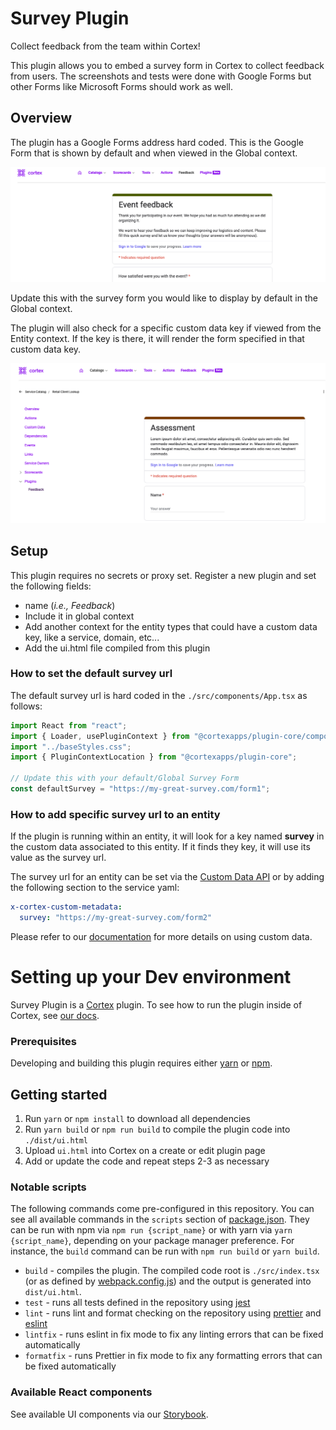 # Survey Plugin

Collect feedback from the team within Cortex!

This plugin allows you to embed a survey form in Cortex to collect feedback from users. The screenshots and tests were done with Google Forms but other Forms like Microsoft Forms should work as well.

## Overview

The plugin has a Google Forms address hard coded. This is the Google Form that is shown by default and when viewed in the Global context.

![Global Context](img/global-context.png)

Update this with the survey form you would like to display by default in the Global context.

The plugin will also check for a specific custom data key if viewed from the Entity context. If the key is there, it will render the form specified in that custom data key.

![Entity Context](img/entity-context.png)

## Setup

This plugin requires no secrets or proxy set.
Register a new plugin and set the following fields:

- name (_i.e., Feedback_)
- Include it in global context
- Add another context for the entity types that could have a custom data key, like a service, domain, etc...
- Add the ui.html file compiled from this plugin

### How to set the default survey url

The default survey url is hard coded in the `./src/components/App.tsx` as follows:

```typescript
import React from "react";
import { Loader, usePluginContext } from "@cortexapps/plugin-core/components";
import "../baseStyles.css";
import { PluginContextLocation } from "@cortexapps/plugin-core";

// Update this with your default/Global Survey Form
const defaultSurvey = "https://my-great-survey.com/form1";
```

### How to add specific survey url to an entity

If the plugin is running within an entity, it will look for a key named **survey** in the custom data associated to this entity. If it finds they key, it will use its value as the survey url.

The survey url for an entity can be set via the [Custom Data API](https://docs.cortex.io/docs/api/add-custom-data-for-entity) or by adding the following section to the service yaml:

```yaml
x-cortex-custom-metadata:
  survey: "https://my-great-survey.com/form2"
```

Please refer to our [documentation](https://docs.cortex.io/docs/reference/basics/custom-data) for more details on using custom data.

# Setting up your Dev environment

Survey Plugin is a [Cortex](https://www.cortex.io/) plugin. To see how to run the plugin inside of Cortex, see [our docs](https://docs.cortex.io/docs/plugins).

### Prerequisites

Developing and building this plugin requires either [yarn](https://classic.yarnpkg.com/lang/en/docs/install/) or [npm](https://docs.npmjs.com/downloading-and-installing-node-js-and-npm).

## Getting started

1. Run `yarn` or `npm install` to download all dependencies
2. Run `yarn build` or `npm run build` to compile the plugin code into `./dist/ui.html`
3. Upload `ui.html` into Cortex on a create or edit plugin page
4. Add or update the code and repeat steps 2-3 as necessary

### Notable scripts

The following commands come pre-configured in this repository. You can see all available commands in the `scripts` section of [package.json](./package.json). They can be run with npm via `npm run {script_name}` or with yarn via `yarn {script_name}`, depending on your package manager preference. For instance, the `build` command can be run with `npm run build` or `yarn build`.

- `build` - compiles the plugin. The compiled code root is `./src/index.tsx` (or as defined by [webpack.config.js](webpack.config.js)) and the output is generated into `dist/ui.html`.
- `test` - runs all tests defined in the repository using [jest](https://jestjs.io/)
- `lint` - runs lint and format checking on the repository using [prettier](https://prettier.io/) and [eslint](https://eslint.org/)
- `lintfix` - runs eslint in fix mode to fix any linting errors that can be fixed automatically
- `formatfix` - runs Prettier in fix mode to fix any formatting errors that can be fixed automatically

### Available React components

See available UI components via our [Storybook](https://cortexapps.github.io/plugin-core/).
